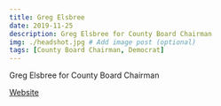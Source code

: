 ```yaml
---
title: Greg Elsbree
date: 2019-11-25
description: Greg Elsbree for County Board Chairman
img: ./headshot.jpg # Add image post (optional)
tags: [County Board Chairman, Democrat]
---
```


Greg Elsbree for County Board Chairman

[Website](https://www.elsbreeforkane.com/)
